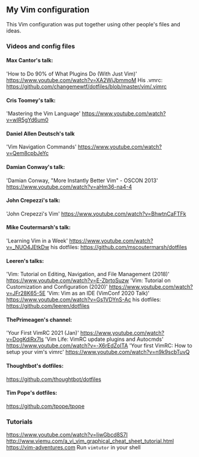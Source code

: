##  My Vim configuration

This Vim configuration was put together using other people's files and ideas.

### Videos and config files

#### Max Cantor's talk:
'How to Do 90% of What Plugins Do (With Just Vim)'  
https://www.youtube.com/watch?v=XA2WjJbmmoM
His .vmrc:
https://github.com/changemewtf/dotfiles/blob/master/vim/.vimrc

#### Cris Toomey's talk:
'Mastering the Vim Language'
https://www.youtube.com/watch?v=wlR5gYd6um0

#### Daniel Allen Deutsch's talk
'Vim Navigation Commands'
https://www.youtube.com/watch?v=Qem8cpbJeYc

#### Damian Conway's talk:
'Damian Conway, "More Instantly Better Vim" - OSCON 2013'
https://www.youtube.com/watch?v=aHm36-na4-4

#### John Crepezzi's talk:
'John Crepezzi's Vim'
https://www.youtube.com/watch?v=BhwtnCaFTFk

#### Mike Coutermarsh's talk:
'Learning Vim in a Week'
https://www.youtube.com/watch?v=_NUO4JEtkDw
his dotfiles:
https://github.com/mscoutermarsh/dotfiles

#### Leeren's talks:
'Vim: Tutorial on Editing, Navigation, and File Management (2018)'
https://www.youtube.com/watch?v=E-ZbrtoSuzw
'Vim: Tutorial on Customization and Configuration (2020)'
https://www.youtube.com/watch?v=JFr28K65-5E
'Vim: Vim as an IDE (VimConf 2020 Talk)'
https://www.youtube.com/watch?v=Gs1VDYnS-Ac
his dotfiles:
https://github.com/leeren/dotfiles

#### ThePrimeagen's channel:
'Your First VimRC 2021 (Jan)'
https://www.youtube.com/watch?v=DogKdiRx7ls
'Vim Life: VimRC update plugins and Autocmds'
https://www.youtube.com/watch?v=-X6rEdZolTA
'Your first VimRC: How to setup your vim's vimrc'
https://www.youtube.com/watch?v=n9k9scbTuvQ

#### Thoughtbot's dotfiles:
https://github.com/thoughtbot/dotfiles

#### Tim Pope's dotfiles:
https://github.com/tpope/tpope

### Tutorials
https://www.youtube.com/watch?v=IiwGbcd8S7I
http://www.viemu.com/a_vi_vim_graphical_cheat_sheet_tutorial.html
https://vim-adventures.com
Run `vimtutor` in your shell

